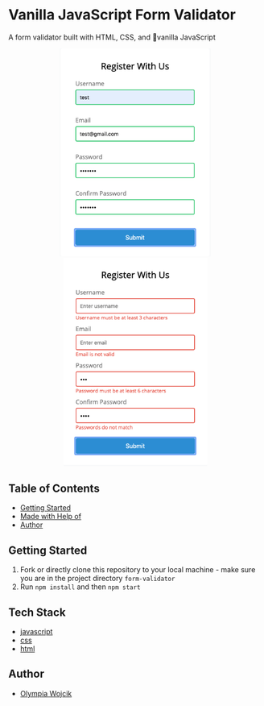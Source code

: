 # Vanilla JavaScript Form Validator
A form validator built with HTML, CSS, and 🍦vanilla JavaScript

<!-- ![Form Validator Success](./images/success.png)
![Form Validator Error](./images/error.png) -->

<div align="center">
<img src="./images/success.png" width="300">
<img src="./images/error.png" width="285">
</div>


## Table of Contents

- [Getting Started](#getting-started)
- [Made with Help of](#made-with-help-of)
- [Author](#author)

## Getting Started

1. Fork or directly clone this repository to your local machine - make sure you are in the project directory `form-validator`
3. Run `npm install` and then `npm start`


## Tech Stack
- [javascript](https://developer.mozilla.org/en-US/docs/Web/JavaScript)
- [css](https://developer.mozilla.org/en-US/docs/Web/CSS)
- [html](https://developer.mozilla.org/en-US/docs/Web/HTML)

## Author

- [Olympia Wojcik](https://github.com/olympiawoj)